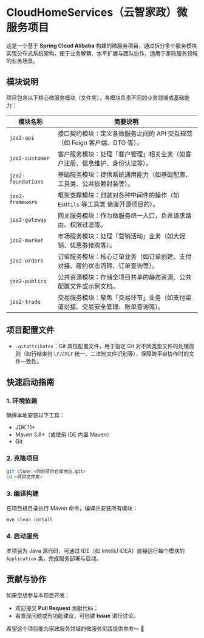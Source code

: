 # CloudHomeServices（云智家政）微服务项目

这是一个基于 **Spring Cloud Alibaba** 构建的微服务项目，通过拆分多个服务模块实现分布式系统架构，便于业务解耦、水平扩展与团队协作，适用于家政服务领域的业务场景。


## 模块说明

项目包含以下核心微服务模块（文件夹），各模块负责不同的业务领域或基础能力：

| 模块名称          | 简要说明                                                                 |
|-------------------|----------------------------------------------------------------------|
| `jzo2-api`        | 接口契约模块：定义各微服务之间的 API 交互规范（如 Feign 客户端、DTO 等）。|
| `jzo2-customer`   | 客户服务模块：处理「客户管理」相关业务（如客户注册、信息维护、身份认证等）。|
| `jzo2-foundations`| 基础服务模块：提供系统通用能力（如基础配置、工具类、公共依赖封装等）。|
| `jzo2-framework`  | 框架支撑模块：封装对各种中间件的操作（如`EsUtils` 等工具类  借鉴开源项目的）。|
| `jzo2-gateway`    | 网关服务模块：作为微服务统一入口，负责请求路由、权限过滤等。|
| `jzo2-market`     | 市场服务模块：处理「营销活动」业务（如大促销、优惠券抢购等）。|
| `jzo2-orders`     | 订单服务模块：核心订单业务（如订单创建、支付对接、履约状态流转、订单查询等）。|
| `jzo2-publics`    | 公共资源模块：存储全项目共享的静态资源、公共配置文件或示例文档。|
| `jzo2-trade`      | 交易服务模块：聚焦「交易环节」业务（如支付渠道对接、交易安全管理、账单查询等）。|


## 项目配置文件

- `.gitattributes`：Git 属性配置文件，用于指定 Git 对不同类型文件的处理规则（如行结束符 `LF/CRLF` 统一、二进制文件识别等），保障跨平台协作时的文件一致性。


## 快速启动指南

### 1. 环境依赖
确保本地安装以下工具：
- JDK 11+
- Maven 3.8+（或使用 IDE 内置 Maven）
- Git


### 2. 克隆项目
```bash
git clone <你的项目仓库地址.git>
cd <项目文件夹>
```


### 3. 编译构建
在项目根目录执行 Maven 命令，编译并安装所有模块：
```bash
mvn clean install
```


### 4. 启动服务
本项目为 Java 源代码，可通过 IDE（如 IntelliJ IDEA）直接运行每个模块的 `Application` 类，完成服务部署与启动。


## 贡献与协作

如果您想参与本项目开发：
- 欢迎提交 **Pull Request** 贡献代码；
- 若发现问题或有功能建议，可创建 **Issue** 进行讨论。


希望这个项目能为家政服务领域的微服务实践提供参考～ 🚀
